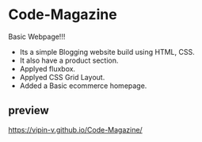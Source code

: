 # Code-Magazine

Basic Webpage!!!

- Its a simple Blogging website build using HTML, CSS.
- It also have a product section.
- Applyed fluxbox.
- Applyed CSS Grid Layout.
- Added a Basic ecommerce homepage.

## preview
https://vipin-v.github.io/Code-Magazine/
